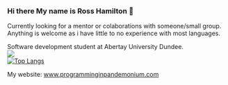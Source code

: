 ### Hi there My name is Ross Hamilton 👋

Currently looking for a mentor or colaborations with someone/small group. Anything is welcome as i have little to no experience with most languages. 


Software development student at Abertay University Dundee.   
<img src="https://github-readme-stats.vercel.app/api?username=lokenwow&theme=radical&include_all_commits=true&count_private=true&show_icons=true&hide_rank=false"/>  
[![Top Langs](https://github-readme-stats.vercel.app/api/top-langs/?username=Lokenww&theme=radical&layout=compact)](https://github.com/anuraghazra/github-readme-stats)  

My website: www.programminginpandemonium.com

